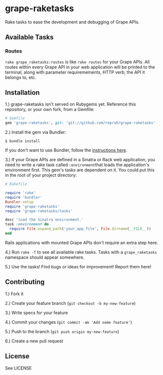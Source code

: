 # grape-raketasks

Rake tasks to ease the development and debugging of Grape APIs.

## Available Tasks

### Routes

`rake grape_raketasks:routes` is like `rake routes` for your Grape APIs. All routes within every Grape API in your web application will be printed to the terminal, along with parameter requiremements, HTTP verb, the API it belongs to, etc.

## Installation

1.) grape-raketasks isn't served on Rubygems yet. Reference this repository, or your own fork, from a Gemfile:

```ruby
# Gemfile
gem 'grape-raketasks', git: 'git://github.com/reprah/grape-raketasks'
```

2.) Install the gem via Bundler:

```shell
$ bundle install
```
If you don't want to use Bundler, follow the [instructions here](http://ruby.about.com/od/advancedruby/a/gitgem.htm).

3.) If your Grape APIs are defined in a Sinatra or Rack web application, you need to write a rake task called `:environment`that loads the application's environment first. This gem's tasks are dependent on it. You could put this in the root of your project directory:

```ruby
# Rakefile

require 'rake'
require 'bundler' 
Bundler.setup
require 'grape-raketasks'
require 'grape-raketasks/tasks'

desc 'load the Sinatra environment.'
task :environment do
  require File.expand_path('your_app_file', File.dirname(__FILE__))
end
```
Rails applications with mounted Grape APIs don't require an extra step here.

4.) Run `rake -T` to see all available rake tasks. Tasks with a `grape_raketasks` namespace should appear somewhere.

5.) Use the tasks! Find bugs or ideas for improvement! Report them here!

## Contributing

1.) Fork it

2.) Create your feature branch (`git checkout -b my-new-feature`)

3.) Write specs for your feature

4.) Commit your changes (`git commit -am 'Add some feature'`)

5.) Push to the branch (`git push origin my-new-feature`)

6.) Create a new pull request

## License

See LICENSE
